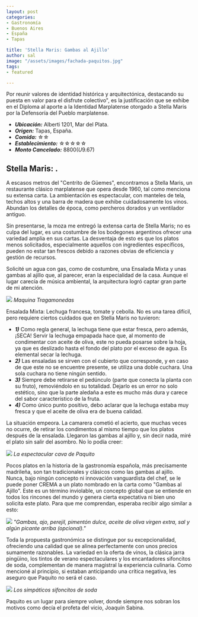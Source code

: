 ```yaml
---
layout: post
categories:
- Gastronomía
- Buenos Aires
- España
- Tapas

title: 'Stella Maris: Gambas al Ajillo'
author: sal
image: "/assets/images/fachada-paquitos.jpg"
tags:
- featured

---
```

Por reunir valores de identidad histórica y arquitectónica, destacando su puesta en valor para el disfrute colectivo", es la justificación que se exhibe en el Diploma al aporte a la Identidad Marplatense otorgado a Stella Maris por la Defensoría del Pueblo marplatense.

* **_Ubicación:_** Alberti 1201, Mar del Plata.
* **_Origen:_** Tapas, España.
* **_Comida:_** ☆☆
* **_Establecimiento:_** ☆☆☆☆☆
* **_Monto Cancelado:_** $8800 (U$9.67)
  
## Stella Maris: .

A escasos metros del "Centrito de Güemes", encontramos a Stella Maris, un restaurante clásico marplatense que opera desde 1960, tal como menciona su extensa carta. La ambientación es espectacular, con manteles de tela, techos altos y una barra de madera que exhibe cuidadosamente los vinos. Abundan los detalles de época, como percheros dorados y un ventilador antiguo.

Sin presentarse, la moza me entregó la extensa carta de Stella Maris; no es culpa del lugar, es una costumbre de los bodegones argentinos ofrecer una variedad amplia en sus cartas. La desventaja de esto es que los platos menos solicitados, especialmente aquellos con ingredientes específicos, pueden no estar tan frescos debido a razones obvias de eficiencia y gestión de recursos.

Solicité un agua con gas, como de costumbre, una Ensalada Mixta y unas gambas al ajillo que, al parecer, eran la especialidad de la casa. Aunque el lugar carecía de música ambiental, la arquitectura logró captar gran parte de mi atención.

![](/assets/images/apuestas.jpg)
_Maquina Tragamonedas_

Ensalada Mixta: Lechuga francesa, tomate y cebolla. No es una tarea difícil, pero requiere ciertos cuidados que en Stella Maris no tuvieron:
* **_1)_** Como regla general, la lechuga tiene que estar fresca, pero además, ¡SECA! Servir la lechuga empapada hace que, al momento de condimentar con aceite de oliva, este no pueda posarse sobre la hoja, ya que es deslizado hasta el fondo del plato por el exceso de agua. Es elemental secar la lechuga.
* **_2)_** Las ensaladas se sirven con el cubierto que corresponde, y en caso de que este no se encuentre presente, se utiliza una doble cuchara. Una sola cuchara no tiene ningún sentido.
* **_3)_** Siempre debe retirarse el pedúnculo (parte que conecta la planta con su fruto), removiéndolo en su totalidad. Dejarlo es un error no solo estético, sino que la parte aledaña a este es mucho más dura y carece del sabor característico de la fruta.
* **_4)_** Como único punto positivo, debo aclarar que la lechuga estaba muy fresca y que el aceite de oliva era de buena calidad.

La situación empeora. La camarera cometió el acierto, que muchas veces no ocurre, de retirar los condimentos al mismo tiempo que los platos después de la ensalada. Llegaron las gambas al ajillo y, sin decir nada, miré el plato sin salir del asombro. No lo podía creer:

![](/assets/images/cava-paquitos.jpg)
_La espectacular cava de Paquito_

Pocos platos en la historia de la gastronomía española, más precisamente madrileña, son tan tradicionales y clásicos como las gambas al ajillo. Nunca, bajo ningún concepto ni innovación vanguardista del chef, se le puede poner CREMA a un plato nombrado en la carta como "Gambas al Ajillo". Este es un término inviolable, un concepto global que se entiende en todos los rincones del mundo y genera cierta expectativa ni bien uno solicita este plato.
Para que me comprendan, esperaba recibir algo similar a esto:

![](/assets/images/croquetas-jyq.jpg)
_"Gambas, ajo, perejil, pimentón dulce, aceite de oliva virgen extra, sal y algún picante arriba (opcional)."_

Toda la propuesta gastronómica se distingue por su excepcionalidad, ofreciendo una calidad que se alinea perfectamente con unos precios sumamente razonables. La variedad en la oferta de vinos, la clásica jarra pingüino, los tintos de verano espectaculares y los encantadores sifoncitos de soda, complementan de manera magistral la experiencia culinaria. Como mencioné al principio, si estaban anticipando una crítica negativa, les aseguro que Paquito no será el caso.

![](/assets/images/sifon-paquitos.jpg)
_Los simpáticos sifoncitos de soda_

Paquito es un lugar para siempre volver, donde siempre nos sobran los motivos como decía el profeta del vicio, Joaquín Sabina.
